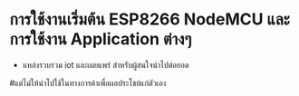 # การใช้งานเริ่มต้น ESP8266 NodeMCU และการใช้งาน Application ต่างๆ
- แหล่งรวบรวม iot และเผยแพร่ สำหรับผู้สนใจนำไปต่อยอด 


#แต่ไม่ให้นำไปใช้ในทางการค้าเพื่อผลประโชย์แก่ตัวเอง

